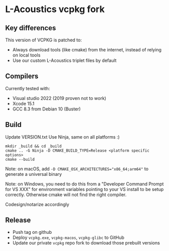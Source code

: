 L-Acoustics vcpkg fork
======================


Key differences
---------------

This version of VCPKG is patched to:
  * Always download tools (like cmake) from the internet, instead of relying on local tools
  * Use our custom L-Acoustics triplet files by default


Compilers
---------

Currently tested with:

 * Visual studio 2022 (2019 proven not to work)
 * Xcode 15.1
 * GCC 8.3 from Debian 10 (Buster)


Build
-----

Update VERSION.txt
Use Ninja, same on all platforms :)

```
mkdir _build && cd _build
cmake .. -G Ninja -D CMAKE_BUILD_TYPE=Release <platform specific options>
cmake --build
```

Note: on macOS, add `-D CMAKE_OSX_ARCHITECTURES="x86_64;arm64"` to generate a universal binary

Note: on Windows, you need to do this from a "Developer Command Prompt for VS XXX" for environment variables
pointing to your VS install to be setup correctly. Otherwise cmake will not find the right compiler.

Codesign/notarize accordingly


Release
-------

 * Push tag on github
 * Deploy `vcpkg.exe`, `vcpkg-macos`, `vcpkg-glibc` to GitHub
 * Update our private `vcpkg` repo fork to download those prebuilt versions
